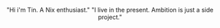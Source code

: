 <p align="center">
  "Hi i'm Tin. A Nix enthusiast."
  "I live in the present. Ambition is just a side project."
</p>
